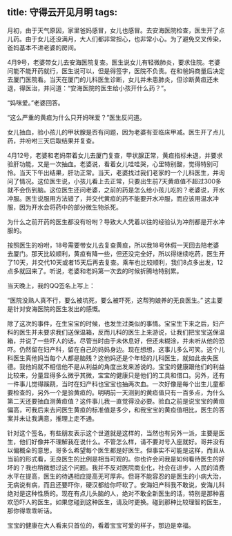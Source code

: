 title: 守得云开见月明
tags:
---

月初，由于天气原因，家里爸妈感冒，女儿也感冒。去安海医院检查，医生开了点儿药。由于女儿还没满月，大人们都非常担心，也非常小心。为了避免交叉传染，爸妈基本不进老婆的房间。

4月9号，老婆带女儿去安海医院复查。医生说女儿有轻微肺炎，要求住院。老婆问能不能开药就行，医生说可以，但是得签字，医院不负责。在和爸妈商量后决定去厦门医院看。当天在厦门的儿科医生诊断，女儿并未患肺炎，但诊断黄疸还未退，得医治，并问道：“安海医院的医生给小孩开什么药？”。

“妈咪爱。”老婆回答。

“这么严重的黄疸为什么只开妈咪爱？”医生反问道。

女儿抽血，验小孩儿的甲状腺是否有问题，因为老婆有亚临床甲减。医生开了点儿药，并吩咐三天后取结果并复查。

4月12号，老婆和老妈带着女儿去厦门复查，甲状腺正常，黄疸指标未退，并要求验肝功能，又是一次抽血。老婆说，看着女儿哇哇哭，心里特别酸，觉得特别可怜。当天下午出结果，肝功正常。当天，老婆找过我们老家的一个儿科医生，并询问了情况。这位医生说，小孩儿看上去正常，只要出生前7天黄疸值不超过300多就不会伤到脑。这位医生还问老婆，之前的药是怎么给小孩儿吃的？老婆说，开水冲服。医生说服用方法错了，并交代黄疸的药不能要开水冲服，而应该用温水冲服，因为开水会将药中的部分微生物杀死。

<!--more-->

为什么之前开药的医生都没有吩咐？导致大人凭着以往的经验认为冲剂都是开水冲服的。

按照医生的吩咐，18号需要带女儿去复查黄疸，所以我18号休假一天回去陪老婆去厦门。那天比较顺利，黄疸有降一些，但还没完全好，所以得继续吃药，医生开了10天，并交代10天或者15天后再去复查。乘车也比较顺利，我们8点多出发，12点多就回来了。听说，老婆和老妈第一次去的时候折腾地特别累。

当天晚上，我的QQ签名上写上：

“医院没熟人真不行，要么被坑死，要么被吓死，这帮狗娘养的无良医生。” 这主要是针对安海医院的医生发出的感慨。

除了这次的事件，在生宝宝的时候，也发生过类似的事情。宝宝生下来之后，妇产科的医生并未要求我们送保温箱，反而儿科的医生上来游说，让我们把宝宝送保温箱，并说了一些吓人的话。尽管当时由于未休息好，但还未糊涂，并未听从他的恐吓。仍然留在妇产科，留在自己的妈妈身边。现在想想，这事儿多么可笑。这个儿科医生真他妈当每个人都是脑残？这他妈还是个年轻的儿科医生，就如此丧失医德。我他妈就不相信他不是从利益的角度出发来游说的。宝宝的健康跟他们的利益比较来，分量显得多么微乎其微，宝宝的健康只是他们的工具和借口。另外，还有一件事儿觉得蹊跷，当时在妇产科也宝宝也抽两次血。一次好像是每个出生儿童都要检查的，另外一个是验黄疸的。明明前一天测到的黄疸值只有一百多点，为什么第二天还要抽血测黄疸值？这件事儿我一直觉得没必要。验血之前是说宝宝的黄疸偏高，可我后来去问医生黄疸的标准值是多少，和我宝宝的黄疸值相比，医生的答案并未让我满意，推理上走不通。

针对这个签名，有些朋友表示这个世道就是这样的，当然也有另外一派，主要是医生，他们好像并不理解我在说什么。不管怎么样，请不要对号入座就好。哥并没有以偏概全的意思，哥多么希望每个医生都是好医生。但事实不可能是这样，而且从当前的形式看，无良医生的比例是相当可观的。你也许会问我是如何看待医生的好坏的？我也稍微想过这个问题。我并不反对医院商业化，社会在进步，人民的消费水平在提高，医生的待遇相应提高无可厚非。但哥不能容忍的是医生的小病大治，无病说有病，而且还要吓你，硬汉都给你吓软了。安海妇产科我不敢说，安海儿科绝对是这种性质的。现在有点儿头脑的人，绝对不敢全新医生的话，特别是那种喜欢恐吓人的医生。如果您碰到这种医生，请及时更换。碰到那种比较理智的医生，那你得乖乖听话。

宝宝的健康在大人看来只首位的，看着宝宝可爱的样子，那边是幸福。













